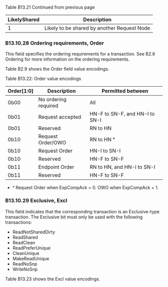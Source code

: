 Table B13.21 Continued from previous page

| LikelyShared | Description                                 |
|--------------|---------------------------------------------|
| 1            | Likely to be shared by another Request Node |

### B13.10.28 Ordering requirements, Order

This field specifies the ordering requirements for a transaction. See B2.6 Ordering for more information on the ordering requirements.

Table B2.9 shows the Order field value encodings.

Table B13.22: Order value encodings

| Order[1:0] | Description          | Permitted between              |
|------------|----------------------|--------------------------------|
| 0b00       | No ordering required | All                            |
| 0b01       | Request accepted     | HN-F to SN-F, and HN-I to SN-I |
| 0b01       | Reserved             | RN to HN                       |
| 0b10       | Request Order/OWO    | RN to HN ᵃ                     |
| 0b10       | Request Order        | HN-I to SN-I                   |
| 0b10       | Reserved             | HN-F to SN-F                   |
| 0b11       | Endpoint Order       | RN to HN, and HN-I to SN-I     |
| 0b11       | Reserved             | HN-F to SN-F                   |

- ᵃ Request Order when ExpCompAck = 0. OWO when ExpCompAck = 1.

### B13.10.29 Exclusive, Excl

This field indicates that the corresponding transaction is an Exclusive-type transaction. The Exclusive bit must only be used with the following transactions:

- ReadNotSharedDirty
- ReadShared
- ReadClean
- ReadPreferUnique
- CleanUnique
- MakeReadUnique
- ReadNoSnp
- WriteNoSnp

Table B13.23 shows the Excl value encodings.